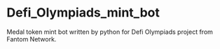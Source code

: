 # Defi_Olympiads_mint_bot
Medal token mint bot written by python for Defi Olympiads project from Fantom Network.
